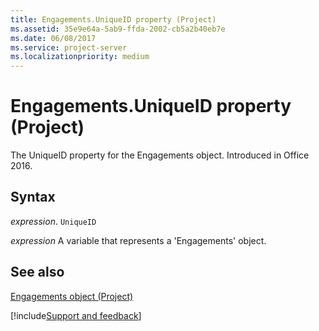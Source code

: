 ```yaml
---
title: Engagements.UniqueID property (Project)
ms.assetid: 35e9e64a-5ab9-ffda-2002-cb5a2b40eb7e
ms.date: 06/08/2017
ms.service: project-server
ms.localizationpriority: medium
---
```



# Engagements.UniqueID property (Project)

The UniqueID property for the Engagements object. Introduced in Office 2016.


## Syntax

_expression_. `UniqueID`

_expression_ A variable that represents a 'Engagements' object.


## See also


[Engagements object (Project)](Project.engagements.md)

[!include[Support and feedback](~/includes/feedback-boilerplate.md)]